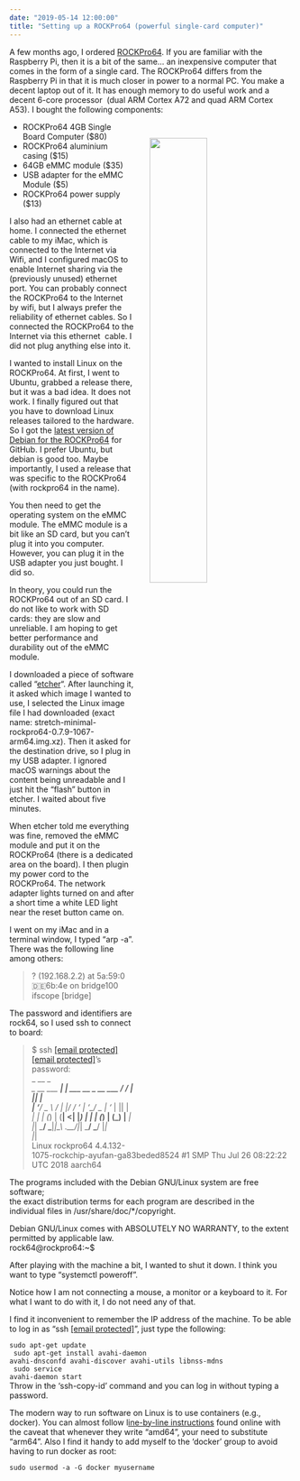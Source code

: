 ```yaml
---
date: "2019-05-14 12:00:00"
title: "Setting up a ROCKPro64 (powerful single-card computer)"
---
```




A few months ago, I ordered [ROCKPro64](https://store.pine64.org/?product=rockpro64-4gb-single-board-computer). If you are familiar with the Raspberry Pi, then it is a bit of the same&hellip; an inexpensive computer that comes in the form of a single card. The ROCKPro64 differs from the Raspberry Pi in that it is much closer in power to a normal PC. You make a decent laptop out of it. It has enough memory to do useful work and a decent 6-core processor  (dual ARM Cortex A72 and quad ARM Cortex A53). I bought the following components:

<a href="https://lemire.me/blog/wp-content/uploads/2019/05/IMG_0278.jpeg"><img decoding="async" class="alignnone size-medium wp-image-17472" src="https://lemire.me/blog/wp-content/uploads/2019/05/IMG_0278-300x225.jpeg" alt width="45%" style="float: right;margin:2em;" srcset="https://lemire.me/blog/wp-content/uploads/2019/05/IMG_0278-300x225.jpeg 300w, https://lemire.me/blog/wp-content/uploads/2019/05/IMG_0278-768x576.jpeg 768w, https://lemire.me/blog/wp-content/uploads/2019/05/IMG_0278-1024x768.jpeg 1024w" sizes="(max-width: 300px) 100vw, 300px" /></a>

- <span class="il">ROCKPro64</span> 4GB Single Board Computer ($80)
- <span class="il">ROCKPro64 aluminium casing ($15) </span>
- 64GB eMMC module ($35)
- USB adapter for the eMMC Module ($5)
- <span class="il">ROCKPro64 power supply ($13)</span>


I also had an ethernet cable at home. I connected the ethernet cable to my iMac, which is connected to the Internet via Wifi, and I configured macOS to enable Internet sharing via the (previously unused) ethernet port. You can probably connect the <span class="il">ROCKPro64 to the Internet by wifi, but I always prefer the reliability of ethernet cables. So I connected the ROCKPro64 to the Internet via this ethernet  cable. I did not plug anything else into it.</span>

I wanted to install Linux on the ROCKPro64. At first, I went to Ubuntu, grabbed a release there, but it was a bad idea. It does not work. I finally figured out that you have to download Linux releases tailored to the hardware. So I got the [latest version of Debian for the ROCKPro64](https://github.com/ayufan-rock64/linux-build/releases) for GitHub. I prefer Ubuntu, but debian is good too. Maybe importantly, I used a release that was specific to the ROCKPro64 (with rockpro64 in the name).

You then need to get the operating system on the eMMC module. The eMMC module is a bit like an SD card, but you can&rsquo;t plug it into you computer. However, you can plug it in the USB adapter you just bought. I did so.

In theory, you could run the ROCKPro64 out of an SD card. I do not like to work with SD cards: they are slow and unreliable. I am hoping to get better performance and durability out of the eMMC module.

I downloaded a piece of software called &ldquo;[etcher](https://www.balena.io/etcher/)&ldquo;. After launching it, it asked which image I wanted to use, I selected the Linux image file I had downloaded (exact name: stretch-minimal-rockpro64-0.7.9-1067-arm64.img.xz). Then it asked for the destination drive, so I plug in my USB adapter. I ignored macOS warnings about the content being unreadable and I just hit the &ldquo;flash&rdquo; button in etcher. I waited about five minutes.

When etcher told me everything was fine, removed the eMMC module and put it on the ROCKPro64 (there is a dedicated area on the board). I then plugin my power cord to the ROCKPro64. The network adapter lights turned on and after a short time a white LED light near the reset button came on.

I went on my iMac and in a terminal window, I typed &ldquo;arp -a&rdquo;. There was the following line among others:

> ? (192.168.2.2) at 5a:59:0:de:6b:4e on bridge100 ifscope [bridge]


The password and identifiers are rock64, so I used ssh to connect to board:

> $ ssh <a href="/cdn-cgi/l/email-protection" class="__cf_email__" data-cfemail="6a180509015c5e2a5b5358445b5c5244584458">[email&#160;protected]</a><br/>
<a href="/cdn-cgi/l/email-protection" class="__cf_email__" data-cfemail="681a070b035e5c2859515a46595e50465a465a">[email&#160;protected]</a>&rsquo;s password:<br/>
_ __ _ _<br/>
_ __ ___ ___| | ___ __ _ __ ___ / /_ | || |<br/>
| &lsquo;__/ _ \ / __| |/ / &lsquo;_ \| &lsquo;__/ _ \| &lsquo;_ \| || |_<br/>
| | | (_) | (__| &lt;| |_) | | | (_) | (_) |__ _|<br/>
|_| \___/ \___|_|\_\ .__/|_| \___/ \___/ |_|<br/>
|_|<br/>
Linux rockpro64 4.4.132-1075-rockchip-ayufan-ga83beded8524 #1 SMP Thu Jul 26 08:22:22 UTC 2018 aarch64

The programs included with the Debian GNU/Linux system are free software;<br/>
the exact distribution terms for each program are described in the<br/>
individual files in /usr/share/doc/*/copyright.

Debian GNU/Linux comes with ABSOLUTELY NO WARRANTY, to the extent<br/>
permitted by applicable law.<br/>
rock64@rockpro64:~$


After playing with the machine a bit, I wanted to shut it down. I think you want to type &ldquo;systemctl poweroff&rdquo;.

Notice how I am not connecting a mouse, a monitor or a keyboard to it. For what I want to do with it, I do not need any of that.

I find it inconvenient to remember the IP address of the machine. To be able to log in as &ldquo;ssh <a href="/cdn-cgi/l/email-protection" class="__cf_email__" data-cfemail="196b767a722f2d596b767a72696b762f2d3775767a7875">[email&#160;protected]</a>&rdquo;, just type the following:

<code>sudo apt-get update<br/>
sudo apt-get install avahi-daemon avahi-dnsconfd avahi-discover avahi-utils libnss-mdns<br/>
sudo service avahi-daemon start</code><br/>
Throw in the &lsquo;ssh-copy-id&rsquo; command and you can log in without typing a password.

The modern way to run software on Linux is to use containers (e.g., docker). You can almost follow l[ine-by-line instructions](https://docs.docker.com/install/linux/docker-ce/debian/) found online with the caveat that whenever they write &ldquo;amd64&rdquo;, your need to substitute &ldquo;arm64&rdquo;. Also I find it handy to add myself to the &lsquo;docker&rsquo; group to avoid having to run docker as root:

<code>sudo usermod -a -G docker myusername</code>

